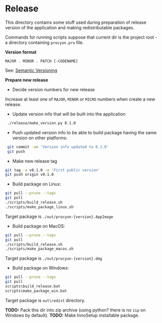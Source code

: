 # Release

This directory contains some stuff used during preparation of release version of the application and making redistributable packages. 

Commands for running scripts suppose that current dir is the project root - a directory containing `procyon.pro` file.

**Version format**

```
MAJOR . MINOR . PATCH [-CODENAME]
```

See: [Semantic Versioning](https://semver.org)


**Prepare new release**

* Decide version numbers for new release

Increase at least one of `MAJOR`, `MINOR` or `MICRO` numbers when create a new release.

* Update version info that will be built into the application
 
```bash
 ./release/make_version.py 0.1.0
```

* Push updated version info to be able to build package having the same version on other platforms:

```bash
 git commit -am 'Version info updated to 0.1.0'
 git push
```

* Make new release tag

```bash
git tag -a v0.1.0 -m 'First public version'
git push origin v0.1.0
```

* Build package on Linux:

```bash
git pull --prune --tags
git pull
./scripts/build_release.sh
./scripts/make_package_linux.sh
```

Target package is `./out/procyon-{version}.AppImage`

* Build package on MacOS:

```bash
git pull --prune --tags
git pull
./scripts/build_release.sh
./scripts/make_package_macos.sh
```

Target package is `./out/procyon-{version}.dmg`

* Build package on Windows:

```bash
git pull --prune --tags
git pull
scripts\build_release.bat
scripts\make_package_win.bat
```

Target package is `out\redist` directory.

**TODO:** Pack this dir into zip archive (using python? there is no `zip` on Windows by default).
**TODO:** Make InnoSetup installable package.
